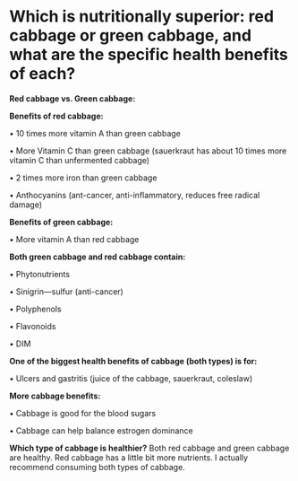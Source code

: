 # Which is nutritionally superior: red cabbage or green cabbage, and what are the specific health benefits of each?

**Red cabbage vs. Green cabbage:** 

**Benefits of red cabbage:**

• 10 times more vitamin A than green cabbage 

• More Vitamin C than green cabbage (sauerkraut has about 10 times more vitamin C than unfermented cabbage)

• 2 times more iron than green cabbage 

• Anthocyanins (ant-cancer, anti-inflammatory, reduces free radical damage)

**Benefits of green cabbage:**

• More vitamin A than red cabbage 

**Both green cabbage and red cabbage contain:**

• Phytonutrients 

• Sinigrin—sulfur (anti-cancer)

• Polyphenols 

• Flavonoids 

• DIM 

**One of the biggest health benefits of cabbage (both types) is for:**

• Ulcers and gastritis (juice of the cabbage, sauerkraut, coleslaw)

**More cabbage benefits:**

• Cabbage is good for the blood sugars 

• Cabbage can help balance estrogen dominance 

**Which type of cabbage is healthier?** Both red cabbage and green cabbage are healthy. Red cabbage has a little bit more nutrients. I actually recommend consuming both types of cabbage.